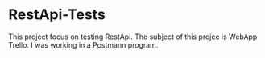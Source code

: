 # RestApi-Tests
This project focus on testing RestApi. The subject of this projec is WebApp Trello. I was working in a Postmann program.
